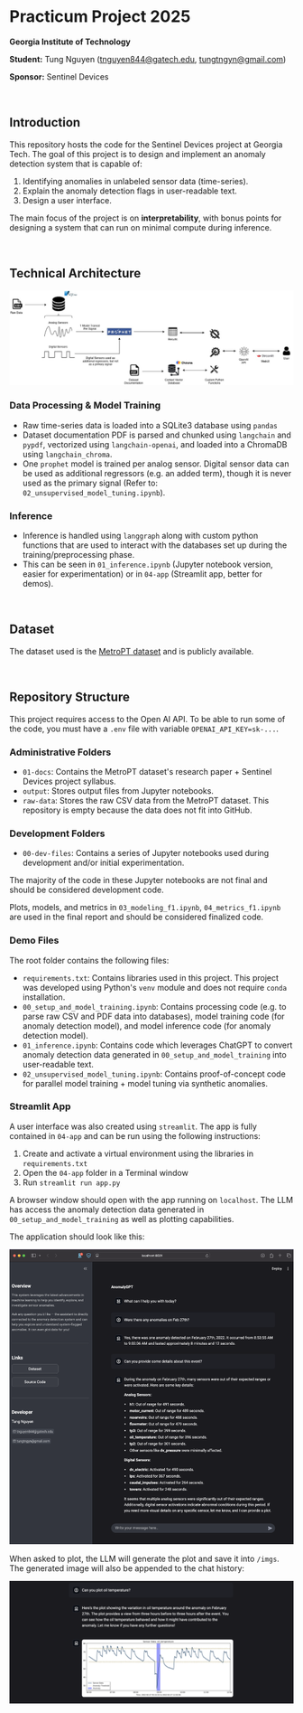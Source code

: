 # Practicum Project 2025
**Georgia Institute of Technology**

**Student:** Tung Nguyen (tnguyen844@gatech.edu, tungtngyn@gmail.com)

**Sponsor:** Sentinel Devices

<br>

## Introduction
This repository hosts the code for the Sentinel Devices project at Georgia Tech. The goal of this project is to design and implement an anomaly detection system that is capable of:

1. Identifying anomalies in unlabeled sensor data (time-series).
2. Explain the anomaly detection flags in user-readable text.
3. Design a user interface.

The main focus of the project is on **interpretability**, with bonus points for designing a system that can run on minimal compute during inference.

<br>

## Technical Architecture

![Technical Architecture Diagram](Diagram.jpg)

### Data Processing & Model Training
* Raw time-series data is loaded into a SQLite3 database using `pandas`
* Dataset documentation PDF is parsed and chunked using `langchain` and `pypdf`, vectorized using `langchain-openai`, and loaded into a ChromaDB using `langchain_chroma`.
* One `prophet` model is trained per analog sensor. Digital sensor data can be used as additional regressors (e.g. an added term), though it is never used as the primary signal (Refer to: `02_unsupervised_model_tuning.ipynb`).

### Inference
* Inference is handled using `langgraph` along with custom python functions that are used to interact with the databases set up during the training/preprocessing phase.
* This can be seen in `01_inference.ipynb` (Jupyter notebook version, easier for experimentation) or in `04-app` (Streamlit app, better for demos).

<br>

## Dataset
The dataset used is the [MetroPT dataset](https://zenodo.org/records/6854240) and is publicly available.

<br>

## Repository Structure

This project requires access to the Open AI API. To be able to run some of the code, you must have a `.env` file with variable `OPENAI_API_KEY=sk-...`.

### Administrative Folders

* `01-docs`: Contains the MetroPT dataset's research paper + Sentinel Devices project syllabus.
* `output`: Stores output files from Jupyter notebooks.
* `raw-data`: Stores the raw CSV data from the MetroPT dataset. This repository is empty because the data does not fit into GitHub.

### Development Folders

* `00-dev-files`: Contains a series of Jupyter notebooks used during development and/or initial experimentation. 
 
The majority of the code in these Jupyter notebooks are not final and should be considered development code. 

Plots, models, and metrics in `03_modeling_f1.ipynb`, `04_metrics_f1.ipynb` are used in the final report and should be considered finalized code.

### Demo Files

The root folder contains the following files:

* `requirements.txt`: Contains libraries used in this project. This project was developed using Python's `venv` module and does not require `conda` installation.
* `00_setup_and_model_training.ipynb`: Contains processing code (e.g. to parse raw CSV and PDF data into databases), model training code (for anomaly detection model), and model inference code (for anomaly detection model).
* `01_inference.ipynb`: Contains code which leverages ChatGPT to convert anomaly detection data generated in `00_setup_and_model_training` into user-readable text.
* `02_unsupervised_model_tuning.ipynb`: Contains proof-of-concept code for parallel model training + model tuning via synthetic anomalies.  
  
### Streamlit App

A user interface was also created using `streamlit`. The app is fully contained in `04-app` and can be run using the following instructions:

1. Create and activate a virtual environment using the libraries in `requirements.txt`
2. Open the `04-app` folder in a Terminal window
3. Run `streamlit run app.py`

A browser window should open with the app running on `localhost`. The LLM has access the anomaly detection data generated in `00_setup_and_model_training` as well as plotting capabilities.

The application should look like this: 

![App Demo](04-app/imgs/App%20Demo.png)

When asked to plot, the LLM will generate the plot and save it into `/imgs`. The generated image will also be appended to the chat history:

![Plot Demo](04-app/imgs/Plot%20Demo.png)